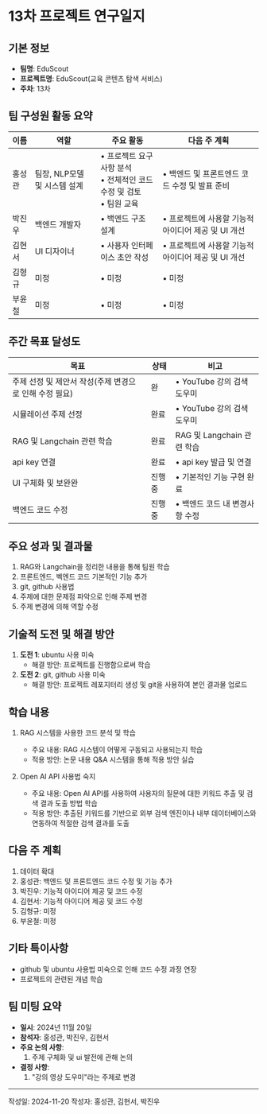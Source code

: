 # 13차 프로젝트 연구일지

## 기본 정보

- **팀명**: EduScout
- **프로젝트명**: EduScout(교육 콘텐츠 탐색 서비스)
- **주차**: 13차

## 팀 구성원 활동 요약

| 이름   | 역할                         | 주요 활동                                                                           | 다음 주 계획                                                     |
| ------ | ---------------------------- | ----------------------------------------------------------------------------------- | ---------------------------------------------------------------- |
| 홍성관 | 팀장, NLP모델 및 시스템 설계 | • 프로젝트 요구사항 분석 <br> • 전체적인 코드 수정 및 검토 <br> • 팀원 교육 | • 백엔드 및 프론트엔드 코드 수정 및 발표 준비      |
| 박진우 | 백엔드 개발자              | • 백엔드 구조 설계 <br>                                           | • 프로젝트에 사용할 기능적 아이디어 제공 및 UI 개선 |
| 김현서 | UI 디자이너               | • 사용자 인터페이스 초안 작성 <br>                                   | • 프로젝트에 사용할 기능적 아이디어 제공 및 UI 개선 |
| 김형규 | 미정             | • 미정   | • 미정         |
| 부윤철 | 미정             | • 미정   | • 미정         |

## 주간 목표 달성도

| 목표                                         | 상태   | 비고                                                                                           |
| -------------------------------------------- | ------ | ---------------------------------------------------------------------------------------------- |
| 주제 선정 및 제안서 작성(주제 변경으로 인해 수정 필요) | 완 | • YouTube 강의 검색 도우미                      |
| 시뮬레이션 주제 선정                            | 완료 | • YouTube 강의 검색 도우미                     |
| RAG 및 Langchain 관련 학습                    | 완료 | RAG 및 Langchain 관련 학습                    |
| api key 연결                                | 완료 | • api key 발급 및 연결                         |
| UI 구체화 및 보완완                                   | 진행중 | • 기본적인 기능 구현 완료                           |
| 백엔드 코드 수정                               | 진행중 | • 백엔드 코드 내 변경사항 수정                      |

## 주요 성과 및 결과물

1. RAG와 Langchain을 정리한 내용을 통해 팀원 학습
2. 프론트엔드, 벡엔드 코드 기본적인 기능 추가
3. git, github 사용법
4. 주제에 대한 문제점 파악으로 인해 주제 변경
5. 주제 변경에 의해 역할 수정

## 기술적 도전 및 해결 방안

1. **도전 1**: ubuntu 사용 미숙
   - 해결 방안: 프로젝트를 진행함으로써 학습
2. **도전 2**: git, github 사용 미숙
   - 해결 방안: 프로젝트 레포지터리 생성 및 git을 사용하여 본인 결과물 업로드

## 학습 내용

1.  RAG 시스템을 사용한 코드 분석 및 학습

    - 주요 내용: RAG 시스템이 어떻게 구동되고 사용되는지 학습
    - 적용 방안: 논문 내용 Q&A 시스템을 통해 적용 방안 실습

2.  Open AI API 사용법 숙지
    - 주요 내용: Open AI API를 사용하여 사용자의 질문에 대한 키워드 추출 및 검색 결과 도출 방법 학습
    - 적용 방안: 추출된 키워드를 기반으로 외부 검색 엔진이나 내부 데이터베이스와 연동하여 적절한 검색 결과를 도출

## 다음 주 계획

1. 데이터 확대
2. 홍성관: 백엔드 및 프론트엔드 코드 수정 및 기능 추가
3. 박진우: 기능적 아이디어 제공 및 코드 수정
4. 김현서: 기능적 아이디어 제공 및 코드 수정
5. 김형규: 미정
6. 부윤철: 미정

## 기타 특이사항

- github 및 ubuntu 사용법 미숙으로 인해 코드 수정 과정 연장
- 프로젝트의 관련된 개념 학습 

## 팀 미팅 요약

- **일시**: 2024년 11월 20일
- **참석자**: 홍성관, 박진우, 김현서
- **주요 논의 사항**:
  1. 주제 구체화 및 ui 발전에 관해 논의
- **결정 사항**:
  1. "강의 영상 도우미"라는 주제로 변경

---

작성일: 2024-11-20
작성자: 홍성관, 김현서, 박진우
